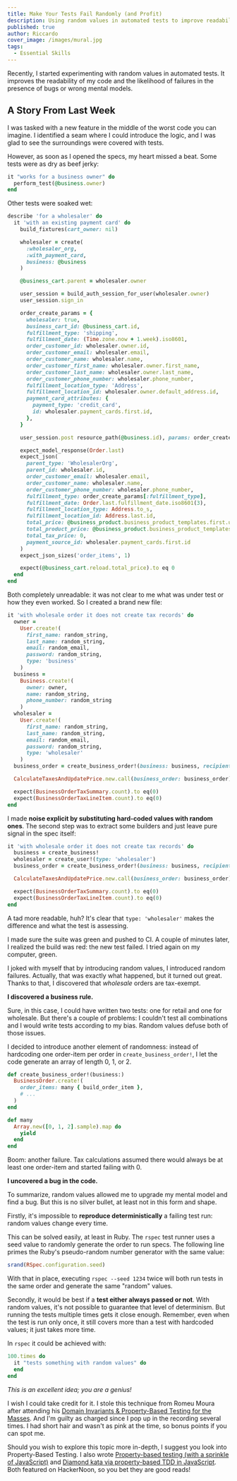 ```yaml
---
title: Make Your Tests Fail Randomly (and Profit)
description: Using random values in automated tests to improve readability and the likelihood of failures in the presence of bugs or wrong mental models.
published: true
author: Riccardo
cover_image: /images/mural.jpg
tags:
  - Essential Skills
---
```


Recently, I started experimenting with random values in automated tests. It improves the readability of my code and the likelihood of failures in the presence of bugs or wrong mental models.

## A Story From Last Week

I was tasked with a new feature in the middle of the worst code you can imagine. I identified a seam where I could introduce the logic, and I was glad to see the surroundings were covered with tests.

However, as soon as I opened the specs, my heart missed a beat. Some tests were as dry as beef jerky:

```rb
it "works for a business owner" do
  perform_test(@business.owner)
end
```

Other tests were soaked wet:

```rb
describe 'for a wholesaler' do
  it 'with an existing payment card' do
    build_fixtures(cart_owner: nil)

    wholesaler = create(
      :wholesaler_org,
      :with_payment_card,
      business: @business
    )

    @business_cart.parent = wholesaler.owner

    user_session = build_auth_session_for_user(wholesaler.owner)
    user_session.sign_in

    order_create_params = {
      wholesaler: true,
      business_cart_id: @business_cart.id,
      fulfillment_type: 'shipping',
      fulfillment_date: (Time.zone.now + 1.week).iso8601,
      order_customer_id: wholesaler.owner.id,
      order_customer_email: wholesaler.email,
      order_customer_name: wholesaler.name,
      order_customer_first_name: wholesaler.owner.first_name,
      order_customer_last_name: wholesaler.owner.last_name,
      order_customer_phone_number: wholesaler.phone_number,
      fulfillment_location_type: 'Address',
      fulfillment_location_id: wholesaler.owner.default_address.id,
      payment_card_attributes: {
        payment_type: 'credit_card',
        id: wholesaler.payment_cards.first.id,
      },
    }

    user_session.post resource_path(@business.id), params: order_create_params

    expect_model_response(Order.last)
    expect_json(
      parent_type: 'WholesalerOrg',
      parent_id: wholesaler.id,
      order_customer_email: wholesaler.email,
      order_customer_name: wholesaler.name,
      order_customer_phone_number: wholesaler.phone_number,
      fulfillment_type: order_create_params[:fulfillment_type],
      fulfillment_date: Order.last.fulfillment_date.iso8601(3),
      fulfillment_location_type: Address.to_s,
      fulfillment_location_id: Address.last.id,
      total_price: @business_product.business_product_templates.first.unit_price + 0,
      total_product_price: @business_product.business_product_templates.first.unit_price,
      total_tax_price: 0,
      payment_source_id: wholesaler.payment_cards.first.id
    )
    expect_json_sizes('order_items', 1)

    expect(@business_cart.reload.total_price).to eq 0
  end
end
```

Both completely unreadable: it was not clear to me what was under test or how they even worked. So I created a brand new file:

```rb
it 'with wholesale order it does not create tax records' do
  owner =
    User.create!(
      first_name: random_string,
      last_name: random_string,
      email: random_email,
      password: random_string,
      type: 'business'
    )
  business =
    Business.create!(
      owner: owner,
      name: random_string,
      phone_number: random_string
    )
  wholesaler =
    User.create!(
      first_name: random_string,
      last_name: random_string,
      email: random_email,
      password: random_string,
      type: 'wholesaler'
    )
  business_order = create_business_order!(business: business, recipient: wholesaler)

  CalculateTaxesAndUpdatePrice.new.call(business_order: business_order)

  expect(BusinessOrderTaxSummary.count).to eq(0)
  expect(BusinessOrderTaxLineItem.count).to eq(0)
end
```

I made **noise explicit by substituting hard-coded values with random ones**. The second step was to extract some builders and just leave pure signal in the spec itself:

```rb
it 'with wholesale order it does not create tax records' do
  business = create_business!
  wholesaler = create_user!(type: 'wholesaler')
  business_order = create_business_order!(business: business, recipient: wholesaler)

  CalculateTaxesAndUpdatePrice.new.call(business_order: business_order)

  expect(BusinessOrderTaxSummary.count).to eq(0)
  expect(BusinessOrderTaxLineItem.count).to eq(0)
end
```

A tad more readable, huh? It's clear that `type: 'wholesaler'` makes the difference and what the test is assessing.

I made sure the suite was green and pushed to CI. A couple of minutes later, I realized the build was red: the new test failed. I tried again on my computer, green.

I joked with myself that by introducing random values, I introduced random failures. Actually, that was exactly what happened, but it turned out great. Thanks to that, I discovered that *wholesale* orders are tax-exempt.

**I discovered a business rule.**

Sure, in this case, I could have written two tests: one for retail and one for wholesale. But there's a couple of problems: I couldn't test all combinations and I would write tests according to my bias. Random values defuse both of those issues.

I decided to introduce another element of randomness: instead of hardcoding one order-item per order in `create_business_order!`, I let the code generate an array of length 0, 1, or 2.

```rb
def create_business_order!(business:)
  BusinessOrder.create!(
    order_items: many { build_order_item },
    # ...
  )
end

def many
  Array.new([0, 1, 2].sample).map do
    yield
  end
end
```

Boom: another failure. Tax calculations assumed there would always be at least one order-item and started failing with 0.

**I uncovered a bug in the code.**

To summarize, random values allowed me to upgrade my mental model and find a bug. But this is no silver bullet, at least not in this form and shape.

Firstly, it's impossible to **reproduce deterministically** a failing test run: random values change every time.

This can be solved easily, at least in Ruby. The `rspec` test runner uses a seed value to randomly generate the order to run specs. The following line primes the Ruby's pseudo-random number generator with the same value:

```rb
srand(RSpec.configuration.seed)
```

With that in place, executing `rspec --seed 1234` twice will both run tests in the same order and generate the same "random" values.

Secondly, it would be best if a **test either always passed or not**. With random values, it's not possible to guarantee that level of determinism. But running the tests multiple times gets it close enough. Remember, even when the test is run only once, it still covers more than a test with hardcoded values; it just takes more time.

In `rspec` it could be achieved with:

```rb
100.times do
  it "tests something with random values" do
  end
end
```

*This is an excellent idea; you are a genius!*

I wish I could take credit for it. I stole this technique from Romeu Moura after attending his [Domain Invariants & Property-Based Testing for the Masses](https://www.youtube.com/watch?v=pX44CoRSIpg). And I'm guilty as charged since I pop up in the recording several times. I had short hair and wasn't as pink at the time, so bonus points if you can spot me.

Should you wish to explore this topic more in-depth, I suggest you look into Property-Based Testing. I also wrote [Property-based testing (with a sprinkle of JavaScript)](https://medium.com/hackernoon/property-based-testing-4330e3e77381) and [Diamond kata via property-based TDD in JavaScript](https://medium.com/hackernoon/diamond-kata-via-property-based-tdd-in-javascript-5fa99acd3e62). Both featured on HackerNoon, so you bet they are good reads!
